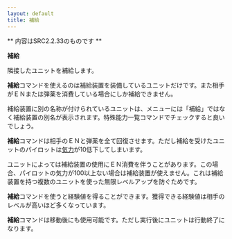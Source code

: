 ```yaml
---
layout: default
title: 補給
---
```

** 内容はSRC2.2.33のものです **

**補給**

隣接したユニットを補給します。

**補給**コマンドを使えるのは補給装置を装備しているユニットだけです。また相手がＥＮまたは弾薬を消費している場合にしか補給できません。

補給装置に別の名称が付けられているユニットは、メニューには「補給」ではなく補給装置の別名が表示されます。特殊能力一覧コマンドでチェックすると良いでしょう。

**補給**コマンドは相手のＥＮと弾薬を全て回復させます。ただし補給を受けたユニットのパイロットは[気力](気力.md)が10低下してしまいます。

ユニットによっては補給装置の使用にＥＮ消費を伴うことがあります。この場合、パイロットの気力が100以上ない場合は補給装置が使えません。これは補給装置を持つ複数のユニットを使った無限レベルアップを防ぐためです。

**補給**コマンドを使うと経験値を得ることができます。獲得できる経験値は相手のレベルが高いほど多くなっています。

**補給**コマンドは移動後にも使用可能です。ただし実行後にユニットは行動終了になります。
